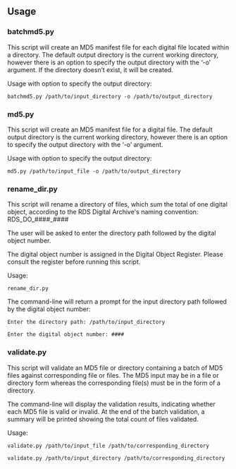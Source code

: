 ## Usage

### batchmd5.py
This script will create an MD5 manifest file for each digital file located within a directory. The default output directory is the current working directory, however there is an option to specify the output directory with the ‘-o’ argument. If the directory doesn’t exist, it will be created.

Usage with option to specify the output directory:

``
batchmd5.py /path/to/input_directory -o /path/to/output_directory
``

### md5.py
This script will create an MD5 manifest file for a digital file. The default output directory is the current working directory, however there is an option to specify the output directory with the ‘-o’ argument.

Usage with option to specify the output directory:

``
md5.py /path/to/input_file -o /path/to/output_directory
``

### rename_dir.py
This script will rename a directory of files, which sum the total of one digital object, according to the RDS Digital Archive's naming convention: RDS_DO_####_#### 

The user will be asked to enter the directory path followed by the digital object number. 

The digital object number is assigned in the Digital Object Register. Please consult the register before running this script.

Usage:

``
rename_dir.py
``

The command-line will return a prompt for the input directory path followed by the digital object number:

``
Enter the directory path: /path/to/input_directory
``

``
Enter the digital object number: ####
``

### validate.py
This script will validate an MD5 file or directory containing a batch of MD5 files against corresponding file or files. The MD5 input may be in a file or directory form whereas the corresponding file(s) must be in the form of a directory. 

The command-line will display the validation results, indicating whether each MD5 file is valid or invalid. At the end of the batch validation, a summary will be printed showing the total count of files validated.

Usage:

``
validate.py /path/to/input_file /path/to/corresponding_directory
``

``
validate.py /path/to/input_directory /path/to/corresponding_directory
``
